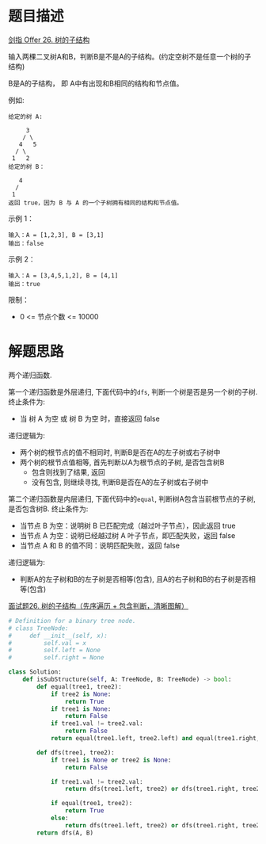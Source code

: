 # 题目描述

[剑指 Offer 26. 树的子结构](https://leetcode-cn.com/problems/shu-de-zi-jie-gou-lcof/)

输入两棵二叉树A和B，判断B是不是A的子结构。(约定空树不是任意一个树的子结构)

B是A的子结构， 即 A中有出现和B相同的结构和节点值。

例如:
```
给定的树 A:

     3
    / \
   4   5
  / \
 1   2
给定的树 B：

   4 
  /
 1
返回 true，因为 B 与 A 的一个子树拥有相同的结构和节点值。
```

示例 1：
```
输入：A = [1,2,3], B = [3,1]
输出：false
```

示例 2：
```
输入：A = [3,4,5,1,2], B = [4,1]
输出：true
```

限制：

- 0 <= 节点个数 <= 10000

# 解题思路

两个递归函数.

第一个递归函数是外层递归, 下面代码中的`dfs`, 判断一个树是否是另一个树的子树. 终止条件为:

- 当 树 A 为空 或 树 B 为空 时，直接返回 false

递归逻辑为:

- 两个树的根节点的值不相同时, 判断B是否在A的左子树或右子树中
- 两个树的根节点值相等, 首先判断以A为根节点的子树, 是否包含树B
  - 包含则找到了结果, 返回
  - 没有包含, 则继续寻找, 判断B是否在A的左子树或右子树中

第二个递归函数是内层递归, 下面代码中的`equal`, 判断树A包含当前根节点的子树, 是否包含树B. 终止条件为:

- 当节点 B 为空：说明树 B 已匹配完成（越过叶子节点），因此返回 true
- 当节点 A 为空：说明已经越过树 A 叶子节点，即匹配失败，返回 false
- 当节点 A 和 B 的值不同：说明匹配失败，返回 false

递归逻辑为:

- 判断A的左子树和B的左子树是否相等(包含), 且A的右子树和B的右子树是否相等(包含)

[面试题26. 树的子结构（先序遍历 + 包含判断，清晰图解）](https://leetcode-cn.com/problems/shu-de-zi-jie-gou-lcof/solution/mian-shi-ti-26-shu-de-zi-jie-gou-xian-xu-bian-li-p/)

```python
# Definition for a binary tree node.
# class TreeNode:
#     def __init__(self, x):
#         self.val = x
#         self.left = None
#         self.right = None

class Solution:
    def isSubStructure(self, A: TreeNode, B: TreeNode) -> bool:
        def equal(tree1, tree2):
            if tree2 is None:
                return True
            if tree1 is None:
                return False
            if tree1.val != tree2.val:
                return False
            return equal(tree1.left, tree2.left) and equal(tree1.right, tree2.right)

        def dfs(tree1, tree2):
            if tree1 is None or tree2 is None:
                return False

            if tree1.val != tree2.val:
                return dfs(tree1.left, tree2) or dfs(tree1.right, tree2)

            if equal(tree1, tree2):
                return True
            else:
                return dfs(tree1.left, tree2) or dfs(tree1.right, tree2)
        return dfs(A, B)
```
